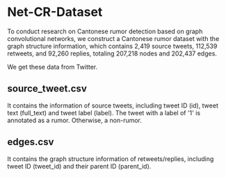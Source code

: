 # Net-CR-Dataset
To conduct research on Cantonese rumor detection based on graph convolutional networks, we construct a Cantonese rumor dataset with the graph structure information, which contains 2,419 source tweets, 112,539 retweets, and 92,260 replies, totaling 207,218 nodes and 202,437 edges. 

We get these data from Twitter.

## source_tweet.csv
It contains the information of source tweets, including tweet ID (id), tweet text (full_text) and tweet label (label).
The tweet with a label of '1' is annotated as a rumor. Otherwise, a non-rumor.

## edges.csv
It contains the graph structure information of retweets/replies, including tweet ID (tweet_id) and their parent ID (parent_id).


